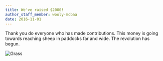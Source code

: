 ```yaml
---
title: We've raised $2000!
author_staff_member: wooly-mcbaa
date: 2016-11-01
---
```


Thank you do everyone who has made contributions. This money is going towards reaching sheep in paddocks far and wide. The revolution has begun.

![Grass](https://source.unsplash.com/PY16MUlM6hI/1880x1240)
